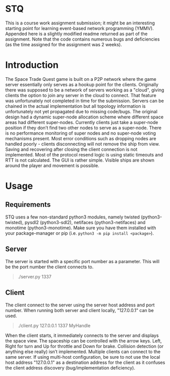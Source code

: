 # STQ

This is a course work assignment submission; it might be an interesting
starting point for learning event-based network programming (YMMV). Appended
here is a slightly modified readme returned as part of the assignment.
Note that the code contains numerous bugs and deficiencies (as the time
assigned for the assignment was 2 weeks).


# Introduction

The Space Trade Quest game is built on a P2P network where the game server
essentially only serves as a hookup point for the clients. Originally there was
supposed to be a network of servers working as a "cloud", giving clients the
option to join any server in the cloud to connect. That feature was
unfortunately not completed in time for the submission. Servers can be chained
in the actual implementation but all topology information is unfortunately not
yet propagated due to missing code/bugs. The original design had a dynamic
super-node allocation scheme where different space areas had different
super-nodes. Currently clients just take a super-node position if they don’t
find two other nodes to serve as a super-node. There is no performance
monitoring of super nodes and no super-node voting mechanisms present. Most
error conditions such as dropping nodes are handled poorly - clients
disconnecting will not remove the ship from view. Saving and recovering after
closing the client connection is not implemented. Most of the protocol resend
logic is using static timeouts and RTT is not calculated. The GUI is rather
simple. Visible ships are shown around the player and movement is possible.

# Usage

## Requirements

STQ uses a few non-standard python3 modules, namely twisted (python3-twisted),
pysdl2 (python3-sdl2), netifaces (python3-netifaces) and monotime
(python3-monotime).  Make sure you have them installed with your
package-manager or pip (i.e. `python3 -m pip install <package>`).

## Server

The server is started with a specific port number as a parameter. This will be
the port number the client connects to.

  > ./server.py 1337

## Client

The client connect to the server using the server host address and port
number. When running both server and client locally, "127.0.0.1" can be used.

 > ./client.py 127.0.0.1 1337 MyHandle

When the client starts, it immediately connects to the server and displays the
space view. The spaceship can be controlled with the arrow keys. Left, Right
for turn and Up for throttle and Down for brake. Collision detection (or
anything else really) isn’t implemented. Multiple clients can connect to the
same server. If using multi-host configuration, be sure to not use the local
host address "127.0.0.1" as a destination address for the client as it confuses
the client address discovery (bug/implementation deficiency).

